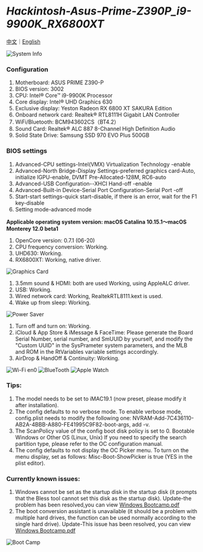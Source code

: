# *Hackintosh-Asus-Prime-Z390P_i9-9900K_RX6800XT*

[中文](https://github.com/igarashikenshin/Hackintosh-Asus-Prime-Z390P_i9-9900K_RX6800XT/blob/master/README.md)｜[English](https://github.com/igarashikenshin/Hackintosh-Asus-Prime-Z390P_i9-9900K_RX6800XT/blob/master/README-EN.md)

![System Info](https://i.loli.net/2021/06/21/M8zOZxj73g6veUQ.png)

### Configuration
1. Motherboard: ASUS PRIME Z390-P
1. BIOS version: 3002
1. CPU: Intel® Core™ i9-9900K Processor
1. Core display: Intel® UHD Graphics 630
1. Exclusive display: Yeston Radeon RX 6800 XT SAKURA Edition
1. Onboard network card: Realtek® RTL8111H Gigabit LAN Controller
1. WiFi/Bluetooth: BCM943602CS（BT4.2）
1. Sound Card: Realtek® ALC 887 8-Channel High Definition Audio
1. Solid State Drive: Samsung SSD 970 EVO Plus 500GB

### BIOS settings
1. Advanced-CPU settings-Intel(VMX) Virtualization Technology -enable
1. Advanced-North Bridge-Display Settings-preferred graphics card-Auto, initialize IGPU-enable, DVMT Pre-Allocated-128M, RC6-auto
1. Advanced-USB Configuration--XHCI Hand-off -enable
1. Advanced-Built-in Device-Serial Port Configuration-Serial Port -off
1. Start-start settings-quick start-disable, if there is an error, wait for the F1 key-disable
1. Setting mode-advanced mode

**Applicable operating system version: macOS Catalina 10.15.1～macOS Monterey 12.0 beta1**

1. OpenCore version: 0.7.1 (06-20)
1. CPU frequency conversion: Working.
1. UHD630: Working.
1. RX6800XT: Working, native driver.

![Graphics Card](https://i.loli.net/2021/06/21/lIQBNGPqFkOnS2r.png)
1. 3.5mm sound & HDMI: both are used Working, using AppleALC driver.
1. USB: Working.
1. Wired network card: Working, RealtekRTL8111.kext is used.
1. Wake up from sleep: Working.

![Power Saver](https://i.loli.net/2021/06/21/5pDihExCv6RKuOT.png)
1. Turn off and turn on: Working.
1. iCloud & App Store & iMessage & FaceTime: Please generate the Board Serial Number, serial number, and SmUUID by yourself, and modify the "Custom UUID" in the SysPrameter system parameters, and the MLB and ROM in the RtVariables variable settings accordingly.
1. AirDrop & HandOff & Continuity: Working.

![Wi-Fi en0](https://i.loli.net/2021/06/21/xztJkjeqPKfsld5.png)
![BlueTooth](https://i.loli.net/2021/06/21/JO4xCWeZ9fiXFkT.png)
![Apple Watch](https://i.loli.net/2021/06/21/PyXDu8fIoRG1rZH.png)

### Tips:

1. The model needs to be set to iMAC19.1 (now preset, please modify it after installation).
1. The config defaults to no verbose mode. To enable verbose mode, config.plist needs to modify the following one: NVRAM-Add-7C436110-AB2A-4BBB-A880-FE41995C9F82-boot-args, add -v.
1. The ScanPolicy value of the config boot disk policy is set to 0. Bootable Windows or Other OS (Linux, Unix) If you need to specify the search partition type, please refer to the OC configuration manual.
1. The config defaults to not display the OC Picker menu. To turn on the menu display, set as follows: Misc-Boot-ShowPicker is true (YES in the plist editor).


### Currently known issues:

1. Windows cannot be set as the startup disk in the startup disk (it prompts that the Bless tool cannot set this disk as the startup disk). Update-the problem has been resolved,you can view [Windows Bootcamp.pdf](https://github.com/igarashikenshin/Hackintosh-Asus-Prime-Z390P_i9-9900K_RX6800XT/blob/master/Boot%20Camp%E6%95%99%E7%A8%8B/Windows%20Bootcamp.pdf)
1. The boot conversion assistant is unavailable (it should be a problem with multiple hard drives, the function can be used normally according to the single hard drive). Update-This issue has been resolved, you can view [Windows Bootcamp.pdf](https://github.com/igarashikenshin/Hackintosh-Asus-Prime-Z390P_i9-9900K_RX6800XT/blob/master/Boot%20Camp%E6%95%99%E7%A8%8B/Windows%20Bootcamp.pdf)

![Boot Camp](https://i.loli.net/2021/06/21/QAnlE1MFt6x49gi.png)
